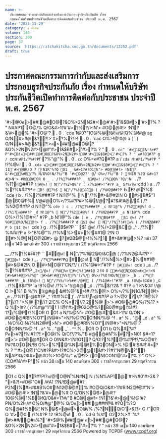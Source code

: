 ```yaml
---
name: >-
  ประกาศคณะกรรมการกำกับและส่งเสริมการประกอบธุรกิจประกันภัย เรื่อง
  กำหนดให้บริษัทประกันชีวิตเปิดทำการติดต่อกับประชาชน ประจำปี พ.ศ. 2567
date: '2023-11-29'
category: ง พิเศษ
volume: 140
section: 300
page: 37
source: 'https://ratchakitcha.soc.go.th/documents/12252.pdf'
draft: true
---
```


# ประกาศคณะกรรมการกำกับและส่งเสริมการประกอบธุรกิจประกันภัย เรื่อง กำหนดให้บริษัทประกันชีวิตเปิดทำการติดต่อกับประชาชน ประจำปี พ.ศ. 2567

'#>@0ค>##!@#O@?&O%>2NN2#>!@#'#>1&$B#>'#>?% ? " N#AP1 O@/% Q/O&#>1?#'#>?%?/>!N'> #O@@#!> !N1?&'#>@% '#>O@'?  . 0 . `cde 1@0?"1O@%@!@!ค/@!Q%!@!#@ ag O/N#>#@&??!>'#>?%?/>!  . 0 . `cac O%>!@!#@ a ( ` ) O/N#>#@&??!>ค>##!@#O@?&O%>2NN2#>!@#'#>1&$B#>'#>?% ? "  . 0 . `cc^ '#>1&?&!!>#?P'#>B!ค>##!@#O@?&O%>2NN2#>!@#'#>1&$B#>'#>?% ? " ค#?Q#?P g / `cc` N!AP1/?%#?P `f ?%"@"%  . 0 . `cc` O%>ค#?Q#?P a / `cda N!AP1/?%#?P `^ !?%@ค!  . 0 . `cda ค>##!@#O@?&O%>2NN2#>!@#'#>1&$B#>'#>?% ? " 11'#>@0R/O ? !N1R'%?Q O1 _ &#>1?#!O1N'> #O@@#!> !N1?&'#>@%#B/?% N/O%O!N/?%/"B '#>O@2?' @/์ O%>/?%/"B ? !N1R'%?Q &#>1?#>N'> #O@@#OR O _ . /?%?%##์#?P _ !#@ค! /?%@Q%'?Q/!N ` . /?%1?ค@##?P ` !#@ค!  N"/?%2>Q%'? ( /?%1@#>!"์#?P a_ $?%/@ค! `cdd ) a . /?%?%##์#?P `d B! @?%$์  N"/?%!@&C@ ( /?%N2@#์#?P `b B! @?%$์ `cde ) b . /?%?%##์#?P f N!1@"%  N"/?%#>&@#2!N O #>B#$"1 ้@B0@P% !/@#@O%>/?%#?P#>%@!/@?#?&#!#@/0์ ( /?%N2@#์#?P d N!1@"% `cde ) c . /?%?%##์#?P _c N!1@"% /?%2#@%!์ d . /?%1?ค@##?P _d N!1@"%  N"/?%2#@%!์ ( /?%N2@#์#?P _a N!1@"% `cde O%>/?%1@#>!"์ #?P _b N!1@"% `cde ) e . /?%B$#?P _ $1 @ค! /?%O#@%O/N@!> f . /?%?%##์#?P d $1 @ค!  N"/?%?!#!ค% ( /?%N2@#์#?P b $1 @ค! `cde ) g . /?%B$#?P `` $1 @ค! /?%/>2@&C@ _^ . /?%?%##์#?P a !>"B%@"% /?%N%>!#>%!##1@ 2!N O #>%@NO@2B#> @ ?#2B$@>!%%?1 #>&#!#@>%? หน้า 37 เลม 140 ตอนพิเศษ 300 ง ราชกิจจานุเบกษา 29 พฤศจิกายน 2566

__ /?%?%##์#?P `` #@ค!  N"/?%1@2@0/&C@ ( /?%N2@#์#?P `^ #@ค! `cde ) _` . /?%?%##์#?P `g #@ค!  N"/?%N%>!#>%!##1@ #>&@#2!N O #>NO@1"CN/?/ ( /?%1@#>!"์#?P `f #@ค! `cde ) _a . /?%?%##์#?P _` 2>/@ค! /?%N%>!#>%!##1@ 2!N O #>%@NO@2>#>>!>N #>&#!#@>%?%@" #>&#!#@%%??%'?/%/ O%>/?%O!NO/N@!> _b . /?%?%##์#?P _b !B%@ค!  N"/?%%/!>%##!/@#@ ( /?%1@#>!"์#?P _a !B%@ค! `cde ) _c . /?%B$#?P `a !B%@ค! /?%'>"!/@#@ _d . /?%$/?2& ? #?P c $?%/@ค! /?%ค%O@"/?%#>&#!#@2!  #>&@#2!N O #>&#!%@$>N&0# !/@ C !>%1 B %"N !/@#@ &#!%@"&>!# /?%@!> O%>/?%N1O/N@!> _e . /?%1?ค@##?P _^ $?%/@ค! /?%#?$##!%C _f . /?%1?ค@##?P a_ $?%/@ค! /?%2>Q%'? O1 ` 2@@1&#>1?#Q%?//? %#@$>/@2 ?//? 'ั!!@%? ?//? ">%@ ?//? 2!C% O%>?//? 2%@ >'> #O@@#Q%/?%1? > Q %>!#? ( /?%#@"1'11 ) !@!'#>@02O@%?B0@#@!%!#? 1?/%@P/?%OR O O1 a N/%@N'> #O@@#1&#>1?# Q/ON'> #O@@#R!N%O1"/N@#>">N/%@!?QO!NN/%@ ^f . a^ % . "@ _d . a^ % . N/O%O!N/?%N2@#์>N'> #O@@#R!N%O1"/N@#>">N/%@!?QO!NN/%@ ^f . a^ % . "@ _` . ^^ % . OR O O1 b Q%#?#?Pค>#?!%!#?!?!!>O@/% Q/O!?/?%/"B #@@#N'็%#?>N01 &#>1?#>'> #O@@#OR O O!N&#>1?#!O1? Q/O!?%?@%#?P!?/%O@#?P#?&OON/!B O%>%?@%N#@!%QON>% !@!#!$##!์'#>?% ? "'#>O@1"CN#?P&#>1?#O%>2@@1&#>1?#1"N@N?"1 NAP1Q/O&#>@#O%>1O@%/" ค/@!2> /ON(CON1@'#>?% ? " O%>(CO#?&'#>P"%์ หน้า 38 เลม 140 ตอนพิเศษ 300 ง ราชกิจจานุเบกษา 29 พฤศจิกายน 2566

O1 c Q%#?#?P!?ค/@!O@N'็%N#N N /%N%AP1@'#>N#0'#>2& ? ">&?!>#O@"O# /#A1 !?N/!B@#์#?P2N(%#>#&#B%O#!N12@$@#% #O@Q/O&#>1?#R!N2@!@#"N'> #O@@#!> !N1?&'#>@%R O Q/ON%@$>@#!?1O@%@1%B@!Q/O&#>1?#/"B #O@@#!> !N1?&'#>@%!@!#?PN/O%2!ค/# O%O/#@"@% Q/Oค>##!@###@& #?Q%?Q Q%@#1%B@! N%@$>@#>O@/% /%?N์Q/O'>&?!> O /"OR O '#>@0  /?%#?P 12 !B%@ค!  . 0 . `cd 6 %/# O22%># '%? #>##/@#ค%? '#>$@%##!@# ค>##!@#O@?&O%>2NN2#>!@#'#>1&$B#>'#>?% ? " หน้า 39 เลม 140 ตอนพิเศษ 300 ง ราชกิจจานุเบกษา 29 พฤศจิกายน 2566 Powered by TCPDF (www.tcpdf.org)
